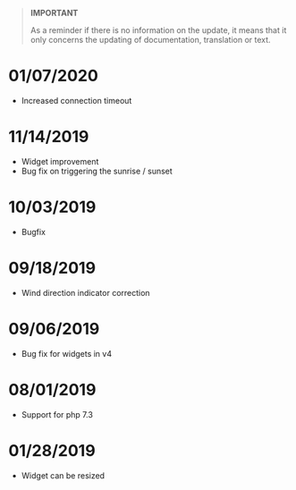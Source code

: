 >**IMPORTANT**
>
>As a reminder if there is no information on the update, it means that it only concerns the updating of documentation, translation or text.

# 01/07/2020

- Increased connection timeout

# 11/14/2019

- Widget improvement
- Bug fix on triggering the sunrise / sunset

# 10/03/2019

- Bugfix

# 09/18/2019

- Wind direction indicator correction

# 09/06/2019

- Bug fix for widgets in v4

# 08/01/2019

- Support for php 7.3

# 01/28/2019

- Widget can be resized
